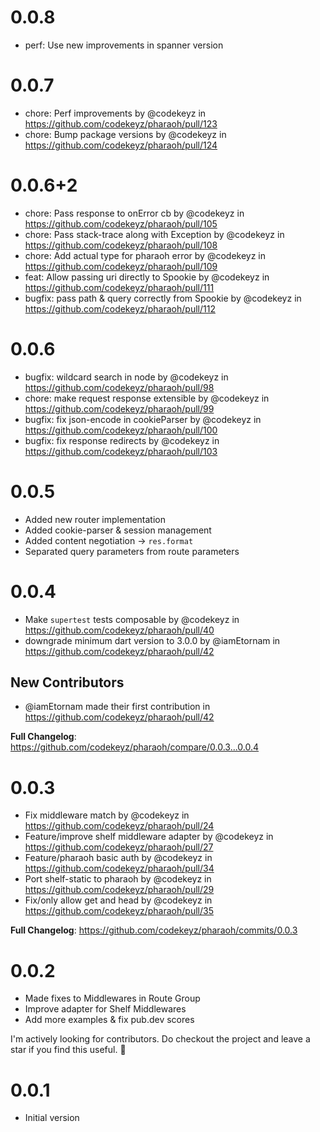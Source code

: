 # 0.0.8

- perf: Use new improvements in spanner version

# 0.0.7

- chore: Perf improvements by @codekeyz in https://github.com/codekeyz/pharaoh/pull/123
- chore: Bump package versions by @codekeyz in https://github.com/codekeyz/pharaoh/pull/124

# 0.0.6+2

- chore: Pass response to onError cb by @codekeyz in https://github.com/codekeyz/pharaoh/pull/105
- chore: Pass stack-trace along with Exception by @codekeyz in https://github.com/codekeyz/pharaoh/pull/108
- chore: Add actual type for pharaoh error by @codekeyz in https://github.com/codekeyz/pharaoh/pull/109
- feat: Allow passing uri directly to Spookie by @codekeyz in https://github.com/codekeyz/pharaoh/pull/111
- bugfix: pass path & query correctly from Spookie by @codekeyz in https://github.com/codekeyz/pharaoh/pull/112

# 0.0.6

- bugfix: wildcard search in node by @codekeyz in https://github.com/codekeyz/pharaoh/pull/98
- chore: make request response extensible by @codekeyz in https://github.com/codekeyz/pharaoh/pull/99
- bugfix: fix json-encode in cookieParser by @codekeyz in https://github.com/codekeyz/pharaoh/pull/100
- bugfix: fix response redirects by @codekeyz in https://github.com/codekeyz/pharaoh/pull/103

# 0.0.5

- Added new router implementation
- Added cookie-parser & session management
- Added content negotiation -> `res.format`
- Separated query parameters from route parameters

# 0.0.4

- Make `supertest` tests composable by @codekeyz in https://github.com/codekeyz/pharaoh/pull/40
- downgrade minimum dart version to 3.0.0 by @iamEtornam in https://github.com/codekeyz/pharaoh/pull/42

## New Contributors

- @iamEtornam made their first contribution in https://github.com/codekeyz/pharaoh/pull/42

**Full Changelog**: https://github.com/codekeyz/pharaoh/compare/0.0.3...0.0.4

# 0.0.3

- Fix middleware match by @codekeyz in https://github.com/codekeyz/pharaoh/pull/24
- Feature/improve shelf middleware adapter by @codekeyz in https://github.com/codekeyz/pharaoh/pull/27
- Feature/pharaoh basic auth by @codekeyz in https://github.com/codekeyz/pharaoh/pull/34
- Port shelf-static to pharaoh by @codekeyz in https://github.com/codekeyz/pharaoh/pull/29
- Fix/only allow get and head by @codekeyz in https://github.com/codekeyz/pharaoh/pull/35

**Full Changelog**: https://github.com/codekeyz/pharaoh/commits/0.0.3

# 0.0.2

- Made fixes to Middlewares in Route Group
- Improve adapter for Shelf Middlewares
- Add more examples & fix pub.dev scores

I'm actively looking for contributors. Do checkout the project and leave a star if you find this useful. 👋

# 0.0.1

- Initial version
